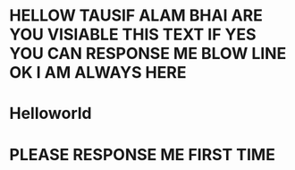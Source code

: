# HELLOW TAUSIF ALAM BHAI ARE YOU VISIABLE THIS TEXT IF YES YOU CAN RESPONSE ME BLOW LINE OK I AM ALWAYS HERE
<html>
  <h1> Helloworld</h1>
</html>

<h1>PLEASE RESPONSE ME FIRST TIME </h1>
